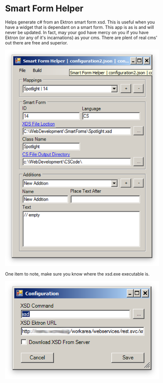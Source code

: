 # Smart Form Helper

Helps generate c# from an Ektron smart form xsd. This is useful when you have a widget that is dependant on a smart form. This app is as is and will never be updated. In fact, may your god have mercy on you if you have Ektron (or any of it's incarnations) as your cms. There are plent of real cms' out there are free and
superior.

![alt text](notes/filled-in.png "Smart Form Helper")

One item to note, make sure you know where the xsd.exe executable is.


![alt text](notes/configuration.png "Configuration")

